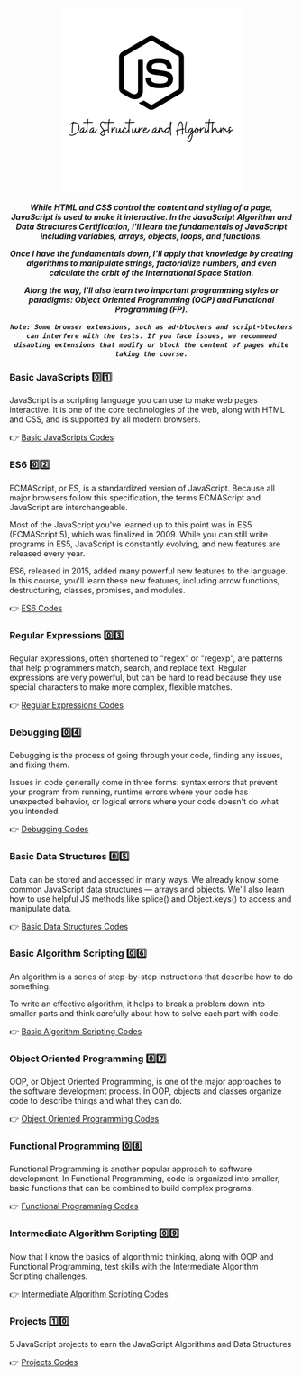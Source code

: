 <h5 align="center">
<img width="320px" src="Images/DS-Algo.png"/>

While HTML and CSS control the content and styling of a page, JavaScript is used to make it interactive. In the JavaScript Algorithm and Data Structures Certification, I'll learn the fundamentals of JavaScript including variables, arrays, objects, loops, and functions. <br>

Once I have the fundamentals down, I'll apply that knowledge by creating algorithms to manipulate strings, factorialize numbers, and even calculate the orbit of the International Space Station.<br>

Along the way, I'll also learn two important programming styles or paradigms: Object Oriented Programming (OOP) and Functional Programming (FP).<br>

```
Note: Some browser extensions, such as ad-blockers and script-blockers can interfere with the tests. If you face issues, we recommend disabling extensions that modify or block the content of pages while taking the course.
```
</h1>

### Basic JavaScripts  0️⃣1️⃣

JavaScript is a scripting language you can use to make web pages interactive. It is one of the core technologies of the web, along with HTML and CSS, and is supported by all modern browsers.

👉 [Basic JavaScripts Codes](https://github.com/ruhulaminparvez/FreeCodeCamp-Container/tree/main/002_JavaScript%20Algorithms-and-Data-Structures/01_Basic-JavaScript)



### ES6  0️⃣2️⃣

ECMAScript, or ES, is a standardized version of JavaScript. Because all major browsers follow this specification, the terms ECMAScript and JavaScript are interchangeable.

Most of the JavaScript you've learned up to this point was in ES5 (ECMAScript 5), which was finalized in 2009. While you can still write programs in ES5, JavaScript is constantly evolving, and new features are released every year.

ES6, released in 2015, added many powerful new features to the language. In this course, you'll learn these new features, including arrow functions, destructuring, classes, promises, and modules.

👉 [ES6 Codes](https://github.com/ruhulaminparvez/FreeCodeCamp-Container/tree/main/002_JavaScript%20Algorithms-and-Data-Structures/02_ES6)


### Regular Expressions  0️⃣3️⃣

Regular expressions, often shortened to "regex" or "regexp", are patterns that help programmers match, search, and replace text. Regular expressions are very powerful, but can be hard to read because they use special characters to make more complex, flexible matches.

👉 [Regular Expressions Codes](https://github.com/ruhulaminparvez/FreeCodeCamp-Container/tree/main/002_JavaScript%20Algorithms-and-Data-Structures/03_Regular-Expressions)


### Debugging  0️⃣4️⃣

Debugging is the process of going through your code, finding any issues, and fixing them.

Issues in code generally come in three forms: syntax errors that prevent your program from running, runtime errors where your code has unexpected behavior, or logical errors where your code doesn't do what you intended.

👉 [Debugging Codes](https://github.com/ruhulaminparvez/FreeCodeCamp-Container/tree/main/002_JavaScript%20Algorithms-and-Data-Structures/04_Debugging)


### Basic Data Structures 0️⃣5️⃣

Data can be stored and accessed in many ways. We already know some common JavaScript data structures — arrays and objects. We'll also learn how to use helpful JS methods like splice() and Object.keys() to access and manipulate data.

👉 [Basic Data Structures Codes](https://github.com/ruhulaminparvez/FreeCodeCamp-Container/tree/main/002_JavaScript%20Algorithms-and-Data-Structures/05_Basic-Data-Structures)


### Basic Algorithm Scripting 0️⃣6️⃣

An algorithm is a series of step-by-step instructions that describe how to do something.

To write an effective algorithm, it helps to break a problem down into smaller parts and think carefully about how to solve each part with code.

👉 [Basic Algorithm Scripting Codes](https://github.com/ruhulaminparvez/FreeCodeCamp-Container/tree/main/002_JavaScript%20Algorithms-and-Data-Structures/06_Basic-Algorithm-Scripting)


### Object Oriented Programming 0️⃣7️⃣

OOP, or Object Oriented Programming, is one of the major approaches to the software development process. In OOP, objects and classes organize code to describe things and what they can do.

👉 [Object Oriented Programming Codes](https://github.com/ruhulaminparvez/FreeCodeCamp-Container/tree/main/002_JavaScript%20Algorithms-and-Data-Structures/07_Object-Oriented-Programming)


### Functional Programming 0️⃣8️⃣

Functional Programming is another popular approach to software development. In Functional Programming, code is organized into smaller, basic functions that can be combined to build complex programs.

👉 [Functional Programming Codes](https://github.com/ruhulaminparvez/FreeCodeCamp-Container/tree/main/002_JavaScript%20Algorithms-and-Data-Structures/08_Functional-Programming)


### Intermediate Algorithm Scripting 0️⃣9️⃣

Now that I know the basics of algorithmic thinking, along with OOP and Functional Programming, test skills with the Intermediate Algorithm Scripting challenges.

👉 [Intermediate Algorithm Scripting Codes](https://github.com/ruhulaminparvez/FreeCodeCamp-Container/tree/main/002_JavaScript%20Algorithms-and-Data-Structures/09_Intermediate-Algorithm-Scripting)


### Projects 1️⃣0️⃣

5 JavaScript projects to earn the JavaScript Algorithms and Data Structures

👉 [Projects Codes](https://github.com/ruhulaminparvez/FreeCodeCamp-Container/tree/main/002_JavaScript%20Algorithms-and-Data-Structures/10_Projects)
